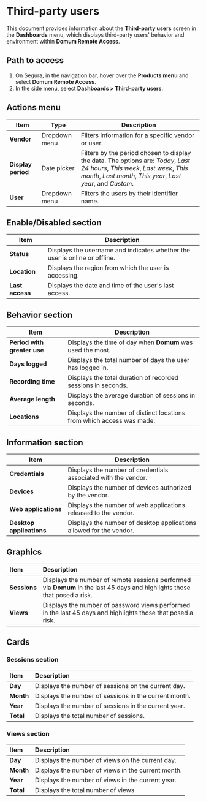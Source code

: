 # Third-party users

This document provides information about the **Third-party users** screen in the **Dashboards** menu, which displays third-party users' behavior and environment within **Domum Remote Access**.

## Path to access

1. On Segura, in the navigation bar, hover over the **Products menu** and select **Domum Remote Access**.  
2. In the side menu, select **Dashboards \> Third-party users**.

## Actions menu

| Item | Type | Description |
| ---- | ---- | ---- |
| **Vendor** | Dropdown menu | Filters information for a specific vendor or user. |
| **Display period** | Date picker | Filters by the period chosen to display the data. The options are: *Today*, *Last 24 hours*, *This week*, *Last week*, *This month*, *Last month*, *This year*, *Last year*, and *Custom*. |
| **User** | Dropdown menu | Filters the users by their identifier name. |

## Enable/Disabled section

| Item | Description |
| ---- | ---- |
| **Status** | Displays the username and indicates whether the user is online or offline. |
| **Location** | Displays the region from which the user is accessing. |
| **Last access** | Displays the date and time of the user's last access. |

## Behavior section

| Item | Description |
| ---- | ---- |
| **Period with greater use** | Displays the time of day when **Domum** was used the most. |
| **Days logged** | Displays the total number of days the user has logged in. |
| **Recording time** | Displays the total duration of recorded sessions in seconds. |
| **Average length** | Displays the average duration of sessions in seconds. |
| **Locations** | Displays the number of distinct locations from which access was made. |

## Information section

| Item | Description |
| ---- | ---- |
| **Credentials** | Displays the number of credentials associated with the vendor. |
| **Devices** | Displays the number of devices authorized by the vendor. |
| **Web applications** | Displays the number of web applications released to the vendor. |
| **Desktop applications** | Displays the number of desktop applications allowed for the vendor. |

## Graphics

| Item | Description |
| :---- | :---- |
| **Sessions** | Displays the number of remote sessions performed via **Domum** in the last 45 days and highlights those that posed a risk. |
| **Views** | Displays the number of password views performed in the last 45 days and highlights those that posed a risk. |

## Cards

### Sessions section

| Item | Description |
| :---- | :---- |
| **Day** | Displays the number of sessions on the current day. |
| **Month** | Displays the number of sessions in the current month. |
| **Year** | Displays the number of sessions in the current year. |
| **Total** | Displays the total number of sessions. |

### Views section

| Item | Description |
| :---- | :---- |
| **Day** | Displays the number of views on the current day. |
| **Month** | Displays the number of views in the current month. |
| **Year** | Displays the number of views in the current year. |
| **Total** | Displays the total number of views. |